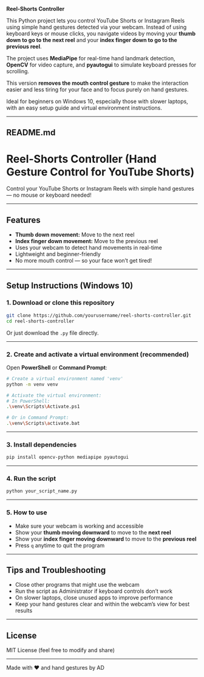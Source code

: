 **Reel-Shorts Controller**

This Python project lets you control YouTube Shorts or Instagram Reels using simple hand gestures detected via your webcam. Instead of using keyboard keys or mouse clicks, you navigate videos by moving your **thumb down to go to the next reel** and your **index finger down to go to the previous reel**.

The project uses **MediaPipe** for real-time hand landmark detection, **OpenCV** for video capture, and **pyautogui** to simulate keyboard presses for scrolling.

This version **removes the mouth control gesture** to make the interaction easier and less tiring for your face and to focus purely on hand gestures.

Ideal for beginners on Windows 10, especially those with slower laptops, with an easy setup guide and virtual environment instructions.

---

## README.md

# Reel-Shorts Controller (Hand Gesture Control for YouTube Shorts)

Control your YouTube Shorts or Instagram Reels with simple hand gestures — no mouse or keyboard needed!

---

## Features

- **Thumb down movement:** Move to the next reel  
- **Index finger down movement:** Move to the previous reel  
- Uses your webcam to detect hand movements in real-time  
- Lightweight and beginner-friendly  
- No more mouth control — so your face won’t get tired!

---

## Setup Instructions (Windows 10)

### 1. Download or clone this repository

```bash
git clone https://github.com/yourusername/reel-shorts-controller.git
cd reel-shorts-controller
````

Or just download the `.py` file directly.

---

### 2. Create and activate a virtual environment (recommended)

Open **PowerShell** or **Command Prompt**:

```bash
# Create a virtual environment named 'venv'
python -m venv venv

# Activate the virtual environment:
# In PowerShell:
.\venv\Scripts\Activate.ps1

# Or in Command Prompt:
.\venv\Scripts\activate.bat
```

---

### 3. Install dependencies

```bash
pip install opencv-python mediapipe pyautogui
```

---

### 4. Run the script

```bash
python your_script_name.py
```

---

### 5. How to use

* Make sure your webcam is working and accessible
* Show your **thumb moving downward** to move to the **next reel**
* Show your **index finger moving downward** to move to the **previous reel**
* Press `q` anytime to quit the program

---

## Tips and Troubleshooting

* Close other programs that might use the webcam
* Run the script as Administrator if keyboard controls don’t work
* On slower laptops, close unused apps to improve performance
* Keep your hand gestures clear and within the webcam’s view for best results

---

## License

MIT License (feel free to modify and share)

---

Made with ❤️ and hand gestures by AD
